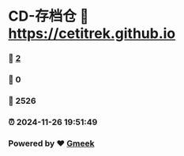 # CD-存档仓 :link: https://cetitrek.github.io 
### :page_facing_up: [2](https://cetitrek.github.io/tag.html) 
### :speech_balloon: 0 
### :hibiscus: 2526 
### :alarm_clock: 2024-11-26 19:51:49 
### Powered by :heart: [Gmeek](https://github.com/Meekdai/Gmeek)
